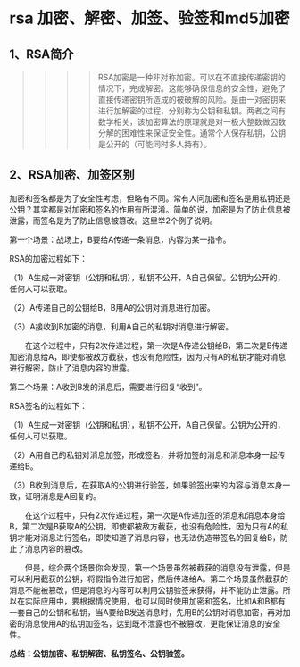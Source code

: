 # rsa 加密、解密、加签、验签和md5加密


## 1、RSA简介
>>>>RSA加密是一种非对称加密。可以在不直接传递密钥的情况下，完成解密。这能够确保信息的安全性，避免了直接传递密钥所造成的被破解的风险。是由一对密钥来进行加解密的过程，分别称为公钥和私钥。两者之间有数学相关，该加密算法的原理就是对一极大整数做因数分解的困难性来保证安全性。通常个人保存私钥，公钥是公开的（可能同时多人持有）。


## 2、RSA加密、加签区别
   加密和签名都是为了安全性考虑，但略有不同。常有人问加密和签名是用私钥还是公钥？其实都是对加密和签名的作用有所混淆。简单的说，加密是为了防止信息被泄露，而签名是为了防止信息被篡改。这里举2个例子说明。

第一个场景：战场上，B要给A传递一条消息，内容为某一指令。

RSA的加密过程如下：

（1）A生成一对密钥（公钥和私钥），私钥不公开，A自己保留。公钥为公开的，任何人可以获取。

（2）A传递自己的公钥给B，B用A的公钥对消息进行加密。

（3）A接收到B加密的消息，利用A自己的私钥对消息进行解密。

　　在这个过程中，只有2次传递过程，第一次是A传递公钥给B，第二次是B传递加密消息给A，即使都被敌方截获，也没有危险性，因为只有A的私钥才能对消息进行解密，防止了消息内容的泄露。

 

第二个场景：A收到B发的消息后，需要进行回复“收到”。

RSA签名的过程如下：

（1）A生成一对密钥（公钥和私钥），私钥不公开，A自己保留。公钥为公开的，任何人可以获取。

（2）A用自己的私钥对消息加签，形成签名，并将加签的消息和消息本身一起传递给B。

（3）B收到消息后，在获取A的公钥进行验签，如果验签出来的内容与消息本身一致，证明消息是A回复的。

　　在这个过程中，只有2次传递过程，第一次是A传递加签的消息和消息本身给B，第二次是B获取A的公钥，即使都被敌方截获，也没有危险性，因为只有A的私钥才能对消息进行签名，即使知道了消息内容，也无法伪造带签名的回复给B，防止了消息内容的篡改。

 

　　但是，综合两个场景你会发现，第一个场景虽然被截获的消息没有泄露，但是可以利用截获的公钥，将假指令进行加密，然后传递给A。第二个场景虽然截获的消息不能被篡改，但是消息的内容可以利用公钥验签来获得，并不能防止泄露。所以在实际应用中，要根据情况使用，也可以同时使用加密和签名，比如A和B都有一套自己的公钥和私钥，当A要给B发送消息时，先用B的公钥对消息加密，再对加密的消息使用A的私钥加签名，达到既不泄露也不被篡改，更能保证消息的安全性。
  
**总结：公钥加密、私钥解密、私钥签名、公钥验签。**


